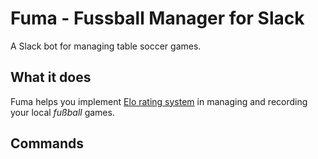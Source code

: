 # Fuma - Fussball Manager for Slack

A Slack bot for managing table soccer games.

## What it does

Fuma helps you implement [Elo rating system](https://en.wikipedia.org/wiki/Elo_rating_system) in managing and recording your local _fußball_ games.

## Commands


